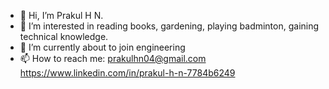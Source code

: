 - 👋 Hi, I’m Prakul H N.
- 👀 I’m interested in reading books, gardening, playing badminton, gaining technical knowledge.
- 🌱 I’m currently about to join engineering 
- 📫 How to reach me: prakulhn04@gmail.com
                      https://www.linkedin.com/in/prakul-h-n-7784b6249

<!---
prakulhn/prakulhn is a ✨ special ✨ repository because its `README.md` (this file) appears on your GitHub profile.
You can click the Preview link to take a look at your changes.
--->
